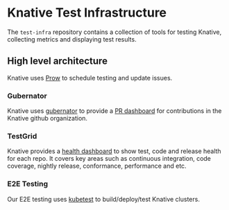 # Knative Test Infrastructure

The `test-infra` repository contains a collection of tools for testing Knative, collecting metrics
and displaying test results.

## High level architecture

Knative uses [Prow](https://github.com/kubernetes/test-infra/tree/master/prow) to schedule testing and update issues.

### Gubernator

Knative uses [gubernator](https://github.com/kubernetes/test-infra) to provide 
a [PR dashboard](https://gubernator.knative.dev/pr) for contributions in the Knative github organization.

### TestGrid

Knative provides a [health dashboard](https://testgrid.knative.dev/) to show test, code and release health for each repo. It covers key areas such as continuous integration, code coverage, nightly release, conformance, performance and etc.

### E2E Testing

Our E2E testing uses [kubetest](https://github.com/kubernetes/test-infra/blob/master/kubetest) to build/deploy/test Knative clusters.
